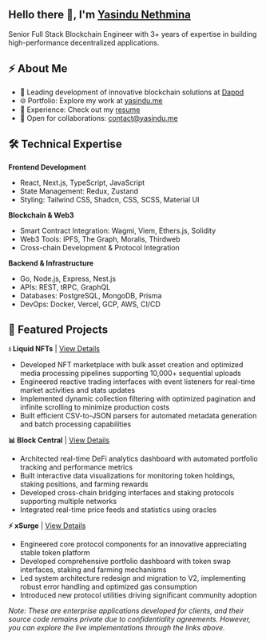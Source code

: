 <h2>Hello there 👋, I'm <a href="https://www.yasindu.me">Yasindu Nethmina</a></h2>

Senior Full Stack Blockchain Engineer with 3+ years of expertise in building high-performance decentralized applications.

<h2>⚡️ About Me</h2>

- 🚀 Leading development of innovative blockchain solutions at [Dappd](https://dappd.net)
- 🌐 Portfolio: Explore my work at [yasindu.me](https://yasindu.me)
- 📄 Experience: Check out my [resume](https://drive.google.com/file/d/1cHtP2WlLKKQ80gU1j1s7qrgeEABOrwF2/view?usp=sharing)
- 📧 Open for collaborations: contact@yasindu.me

<h2>🛠️ Technical Expertise</h2>

**Frontend Development**
- React, Next.js, TypeScript, JavaScript
- State Management: Redux, Zustand
- Styling: Tailwind CSS, Shadcn, CSS, SCSS, Material UI

**Blockchain & Web3**
- Smart Contract Integration: Wagmi, Viem, Ethers.js, Solidity
- Web3 Tools: IPFS, The Graph, Moralis, Thirdweb
- Cross-chain Development & Protocol Integration

**Backend & Infrastructure**
- Go, Node.js, Express, Nest.js
- APIs: REST, tRPC, GraphQL
- Databases: PostgreSQL, MongoDB, Prisma
- DevOps: Docker, Vercel, GCP, AWS, CI/CD

<h2>🚀 Featured Projects</h2>

**💧 Liquid NFTs** | [View Details](https://yasindu.me/#liquid-nfts)
- Developed NFT marketplace with bulk asset creation and optimized media processing pipelines supporting 10,000+ sequential uploads
- Engineered reactive trading interfaces with event listeners for real-time market activities and stats updates
- Implemented dynamic collection filtering with optimized pagination and infinite scrolling to minimize production costs
- Built efficient CSV-to-JSON parsers for automated metadata generation and batch processing capabilities

**📊 Block Central** | [View Details](https://yasindu.me/#block-central)
- Architected real-time DeFi analytics dashboard with automated portfolio tracking and performance metrics
- Built interactive data visualizations for monitoring token holdings, staking positions, and farming rewards
- Developed cross-chain bridging interfaces and staking protocols supporting multiple networks
- Integrated real-time price feeds and statistics using oracles

**⚡ xSurge** | [View Details](https://yasindu.me/#xsurge)
- Engineered core protocol components for an innovative appreciating stable token platform
- Developed comprehensive portfolio dashboard with token swap interfaces, staking and farming mechanisms
- Led system architecture redesign and migration to V2, implementing robust error handling and optimized gas consumption
- Introduced new protocol utilities driving significant community adoption

*Note: These are enterprise applications developed for clients, and their source code remains private due to confidentiality agreements. However, you can explore the live implementations through the links above.*
